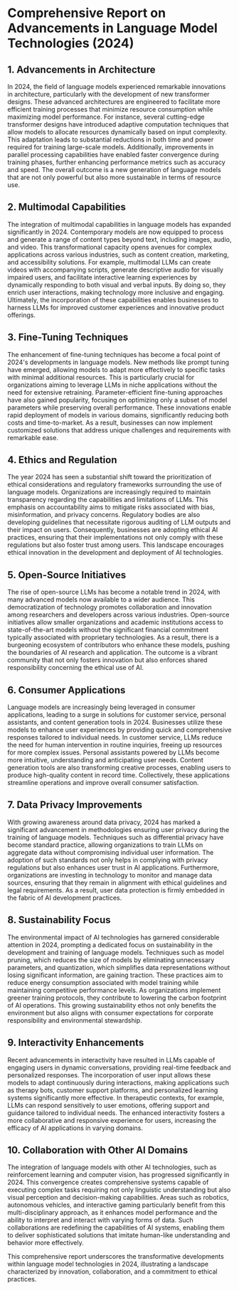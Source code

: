 # Comprehensive Report on Advancements in Language Model Technologies (2024)

## 1. Advancements in Architecture
In 2024, the field of language models experienced remarkable innovations in architecture, particularly with the development of new transformer designs. These advanced architectures are engineered to facilitate more efficient training processes that minimize resource consumption while maximizing model performance. For instance, several cutting-edge transformer designs have introduced adaptive computation techniques that allow models to allocate resources dynamically based on input complexity. This adaptation leads to substantial reductions in both time and power required for training large-scale models. Additionally, improvements in parallel processing capabilities have enabled faster convergence during training phases, further enhancing performance metrics such as accuracy and speed. The overall outcome is a new generation of language models that are not only powerful but also more sustainable in terms of resource use.

## 2. Multimodal Capabilities
The integration of multimodal capabilities in language models has expanded significantly in 2024. Contemporary models are now equipped to process and generate a range of content types beyond text, including images, audio, and video. This transformational capacity opens avenues for complex applications across various industries, such as content creation, marketing, and accessibility solutions. For example, multimodal LLMs can create videos with accompanying scripts, generate descriptive audio for visually impaired users, and facilitate interactive learning experiences by dynamically responding to both visual and verbal inputs. By doing so, they enrich user interactions, making technology more inclusive and engaging. Ultimately, the incorporation of these capabilities enables businesses to harness LLMs for improved customer experiences and innovative product offerings.

## 3. Fine-Tuning Techniques
The enhancement of fine-tuning techniques has become a focal point of 2024's developments in language models. New methods like prompt tuning have emerged, allowing models to adapt more effectively to specific tasks with minimal additional resources. This is particularly crucial for organizations aiming to leverage LLMs in niche applications without the need for extensive retraining. Parameter-efficient fine-tuning approaches have also gained popularity, focusing on optimizing only a subset of model parameters while preserving overall performance. These innovations enable rapid deployment of models in various domains, significantly reducing both costs and time-to-market. As a result, businesses can now implement customized solutions that address unique challenges and requirements with remarkable ease.

## 4. Ethics and Regulation
The year 2024 has seen a substantial shift toward the prioritization of ethical considerations and regulatory frameworks surrounding the use of language models. Organizations are increasingly required to maintain transparency regarding the capabilities and limitations of LLMs. This emphasis on accountability aims to mitigate risks associated with bias, misinformation, and privacy concerns. Regulatory bodies are also developing guidelines that necessitate rigorous auditing of LLM outputs and their impact on users. Consequently, businesses are adopting ethical AI practices, ensuring that their implementations not only comply with these regulations but also foster trust among users. This landscape encourages ethical innovation in the development and deployment of AI technologies.

## 5. Open-Source Initiatives
The rise of open-source LLMs has become a notable trend in 2024, with many advanced models now available to a wider audience. This democratization of technology promotes collaboration and innovation among researchers and developers across various industries. Open-source initiatives allow smaller organizations and academic institutions access to state-of-the-art models without the significant financial commitment typically associated with proprietary technologies. As a result, there is a burgeoning ecosystem of contributors who enhance these models, pushing the boundaries of AI research and application. The outcome is a vibrant community that not only fosters innovation but also enforces shared responsibility concerning the ethical use of AI.

## 6. Consumer Applications
Language models are increasingly being leveraged in consumer applications, leading to a surge in solutions for customer service, personal assistants, and content generation tools in 2024. Businesses utilize these models to enhance user experiences by providing quick and comprehensive responses tailored to individual needs. In customer service, LLMs reduce the need for human intervention in routine inquiries, freeing up resources for more complex issues. Personal assistants powered by LLMs become more intuitive, understanding and anticipating user needs. Content generation tools are also transforming creative processes, enabling users to produce high-quality content in record time. Collectively, these applications streamline operations and improve overall consumer satisfaction.

## 7. Data Privacy Improvements
With growing awareness around data privacy, 2024 has marked a significant advancement in methodologies ensuring user privacy during the training of language models. Techniques such as differential privacy have become standard practice, allowing organizations to train LLMs on aggregate data without compromising individual user information. The adoption of such standards not only helps in complying with privacy regulations but also enhances user trust in AI applications. Furthermore, organizations are investing in technology to monitor and manage data sources, ensuring that they remain in alignment with ethical guidelines and legal requirements. As a result, user data protection is firmly embedded in the fabric of AI development practices.

## 8. Sustainability Focus
The environmental impact of AI technologies has garnered considerable attention in 2024, prompting a dedicated focus on sustainability in the development and training of language models. Techniques such as model pruning, which reduces the size of models by eliminating unnecessary parameters, and quantization, which simplifies data representations without losing significant information, are gaining traction. These practices aim to reduce energy consumption associated with model training while maintaining competitive performance levels. As organizations implement greener training protocols, they contribute to lowering the carbon footprint of AI operations. This growing sustainability ethos not only benefits the environment but also aligns with consumer expectations for corporate responsibility and environmental stewardship.

## 9. Interactivity Enhancements
Recent advancements in interactivity have resulted in LLMs capable of engaging users in dynamic conversations, providing real-time feedback and personalized responses. The incorporation of user input allows these models to adapt continuously during interactions, making applications such as therapy bots, customer support platforms, and personalized learning systems significantly more effective. In therapeutic contexts, for example, LLMs can respond sensitively to user emotions, offering support and guidance tailored to individual needs. The enhanced interactivity fosters a more collaborative and responsive experience for users, increasing the efficacy of AI applications in varying domains.

## 10. Collaboration with Other AI Domains
The integration of language models with other AI technologies, such as reinforcement learning and computer vision, has progressed significantly in 2024. This convergence creates comprehensive systems capable of executing complex tasks requiring not only linguistic understanding but also visual perception and decision-making capabilities. Areas such as robotics, autonomous vehicles, and interactive gaming particularly benefit from this multi-disciplinary approach, as it enhances model performance and the ability to interpret and interact with varying forms of data. Such collaborations are redefining the capabilities of AI systems, enabling them to deliver sophisticated solutions that imitate human-like understanding and behavior more effectively.

This comprehensive report underscores the transformative developments within language model technologies in 2024, illustrating a landscape characterized by innovation, collaboration, and a commitment to ethical practices.